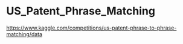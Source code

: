 # US_Patent_Phrase_Matching
https://www.kaggle.com/competitions/us-patent-phrase-to-phrase-matching/data
